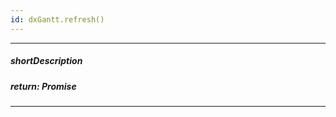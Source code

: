 ```yaml
---
id: dxGantt.refresh()
---
```

---
##### shortDescription
<!-- Description goes here -->

##### return: Promise<void>
<!-- Description goes here -->

---
<!-- Description goes here -->